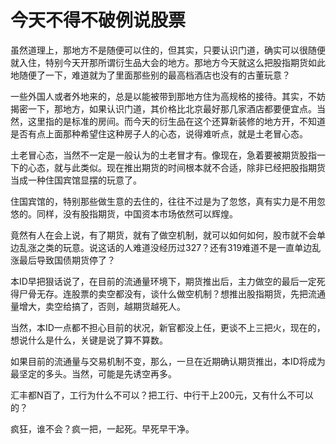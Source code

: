 今天不得不破例说股票
====



虽然道理上，那地方不是随便可以住的，但其实，只要认识门道，确实可以很随便就入住，特别今天开那所谓衍生品大会的地方。那地方今天就这么把股指期货如此地随便了一下，难道就为了里面那些别的最高档酒店也没有的古董玩意？

一些外国人或者外地来的，总是以能被带到那地方住为高规格的接待。其实，不妨揭密一下，那地方，如果认识门道，其价格比北京最好那几家酒店都要便宜点。当然，这里指的是标准的房间。而今天的衍生品在这个还算新装修的地方开，不知道是否有点上面那种希望住这种房子人的心态，说得难听点，就是土老冒心态。

土老冒心态，当然不一定是一般认为的土老冒才有。像现在，急着要被期货股指一下的心态，就与此类似。现在推出期货的时间根本就不合适，除非已经把股指期货当成一种住国宾馆显摆的玩意了。

住国宾馆的，特别那些做生意的去住的，往往不过是为了忽悠，真有实力是不用忽悠的。同样，没有股指期货，中国资本市场依然可以辉煌。

竟然有人在会上说，有了期货，就有了做空机制，就可以如何如何，股市就不会单边乱涨之类的玩意。说这话的人难道没经历过327？还有319难道不是一直单边乱涨最后导致国债期货停了？

本ID早把狠话说了，在目前的流通量环境下，期货推出后，主力做空的最后一定死得尸骨无存。连股票的卖空都没有，谈什么做空机制？想推出股指期货，先把流通量增大，卖空给搞了，否则，越期货越死人。

当然，本ID一点都不担心目前的状况，新官都没上任，更谈不上三把火，现在的，想说什么是什么，关键是说了算不算数。

如果目前的流通量与交易机制不变，那么，一旦在近期确认期货推出，本ID将成为最坚定的多头。当然，可能是先诱空再多。

汇丰都N百了，工行为什么不可以？把工行、中行干上200元，又有什么不可以的？

疯狂，谁不会？疯一把，一起死。早死早干净。
